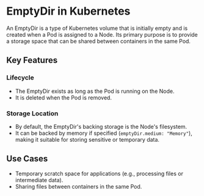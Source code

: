 # EmptyDir in Kubernetes

An EmptyDir is a type of Kubernetes volume that is initially empty and is created when a Pod is assigned to a Node. Its primary purpose is to provide a storage space that can be shared between containers in the same Pod.

## Key Features

### Lifecycle
- The EmptyDir exists as long as the Pod is running on the Node.
- It is deleted when the Pod is removed.

### Storage Location
- By default, the EmptyDir's backing storage is the Node's filesystem.
- It can be backed by memory if specified (`emptyDir.medium: "Memory"`), making it suitable for storing sensitive or temporary data.

## Use Cases
- Temporary scratch space for applications (e.g., processing files or intermediate data).
- Sharing files between containers in the same Pod.
